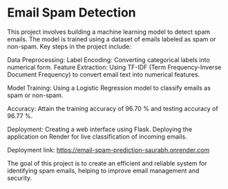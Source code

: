 # Email Spam Detection
This project involves building a machine learning model to detect spam emails. The model is trained using a dataset of emails labeled as spam or non-spam. Key steps in the project include:

Data Preprocessing:
Label Encoding: Converting categorical labels into numerical form.
Feature Extraction: Using TF-IDF (Term Frequency-Inverse Document Frequency) to convert email text into numerical features.

Model Training:
Using a Logistic Regression model to classify emails as spam or non-spam.

Accuracy:
Attain the training accuracy of 96.70 %  and  testing accuracy of 96.77 %.

Deployment:
Creating a web interface using Flask.
Deploying the application on Render for live classification of incoming emails.

Deployment link: https://email-spam-prediction-saurabh.onrender.com

The goal of this project is to create an efficient and reliable system for identifying spam emails, helping to improve email management and security.

